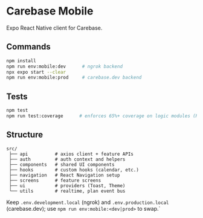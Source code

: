 # Carebase Mobile

Expo React Native client for Carebase.

## Commands
```bash
npm install
npm run env:mobile:dev      # ngrok backend
npx expo start --clear
npm run env:mobile:prod     # carebase.dev backend
```

## Tests
```bash
npm test
npm run test:coverage      # enforces 65%+ coverage on logic modules (React Native screens/UI excluded)
```

## Structure
```
src/
 ├── api          # axios client + feature APIs
 ├── auth         # auth context and helpers
 ├── components   # shared UI components
 ├── hooks        # custom hooks (calendar, etc.)
 ├── navigation   # React Navigation setup
 ├── screens      # feature screens
 ├── ui           # providers (Toast, Theme)
 └── utils        # realtime, plan event bus
```

Keep `.env.development.local` (ngrok) and `.env.production.local` (carebase.dev); use `npm run env:mobile:<dev|prod>` to swap.`

